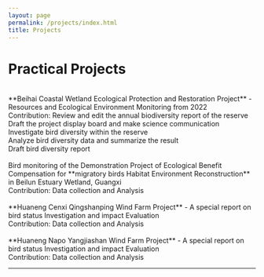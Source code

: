 ```yaml
---
layout: page
permalink: /projects/index.html
title: Projects
---
```


# Practical Projects
<br/>
**Beihai Coastal Wetland Ecological Protection and Restoration Project** - Resources and Ecological Environment Monitoring from 2022
<br/>
Contribution: Review and edit the annual biodiversity report of the reserve
<br/>
Draft the project display board and make science communication
<br/>
Investigate bird diversity within the reserve
<br/>
Analyze bird diversity data and summarize the result
<br/>
Draft bird diversity report
<br/>

<br/>
Bird monitoring of the Demonstration Project of Ecological Benefit Compensation for **migratory birds Habitat Environment Reconstruction** in Beilun Estuary Wetland, Guangxi
<br/>
Contribution: Data collection and Analysis
<br/>

<br/>
**Huaneng Cenxi Qingshanping Wind Farm Project** - A special report on bird status Investigation and impact Evaluation
<br/>
Contribution: Data collection and Analysis
<br/>

<br/>
**Huaneng Napo Yangjiashan Wind Farm Project** - A special report on bird status Investigation and impact Evaluation
<br/>
Contribution: Data collection and Analysis
<br/>


---


